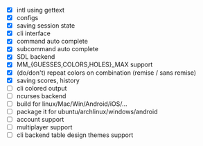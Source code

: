 - [x] intl using gettext
- [x] configs
- [x] saving session state
- [x] cli interface
- [x] command auto complete
- [x] subcommand auto complete
- [x] SDL backend
- [x] MM_{GUESSES,COLORS,HOLES}_MAX support
- [x] \(do/don't\) repeat colors on combination (remise / sans remise)
- [x] saving scores, history
- [ ] cli colored output
- [ ] ncurses backend
- [ ] build for linux/Mac/Win/Android/iOS/...
- [ ] package it for ubuntu/archlinux/windows/android
- [ ] account support
- [ ] multiplayer support
- [ ] cli backend table design themes support
